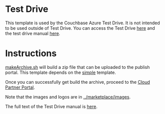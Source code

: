 # Test Drive

This template is used by the Couchbase Azure Test Drive.  It is not intended to be used outside of Test Drive.  You can access the Test Drive [here](https://azuremarketplace.microsoft.com/en-us/marketplace/apps/couchbase.couchbase-enterprise) and the test drive manual [here](https://github.com/couchbase-partners/test-drive).

# Instructions

[makeArchive.sh](makeArchive.sh) will build a zip file that can be uploaded to the publish portal.  This template depends on the [simple](../simple) template.

Once you can successfully get build the archive, proceed to the [Cloud Partner Portal](https://cloudpartner.azure.com/#publisher).

Note that the images and logos are in [../marketplace/images](../marketplace/images).

The full text of the Test Drive manual is [here](manual.pdf).
